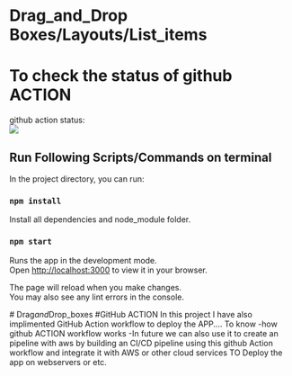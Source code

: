 # Drag_and_Drop Boxes/Layouts/List_items

# To check the status of github ACTION
github action status: <br>
<img src='https://github.com/Akash9611/Drag_and_Drop_boxes/workflows/My-GitHub-Action-tutorial/badge.svg?branch=main'><br>


## Run Following Scripts/Commands on terminal 

In the project directory, you can run:

### `npm install`
Install all dependencies and node_module folder.

### `npm start`

Runs the app in the development mode.\
Open [http://localhost:3000](http://localhost:3000) to view it in your browser.

The page will reload when you make changes.\
You may also see any lint errors in the console.

#   D r a g _ a n d _ D r o p _ b o x e s 
 
#GitHub ACTION 
In this project I have also implimented GitHub Action workflow to deploy the APP....
To know -how github ACTION workflow works
-In future we can also use it to create an pipeline with aws by building an CI/CD pipeline using this github Action workflow and integrate it with AWS or other cloud services TO Deploy the app on webservers or etc.
